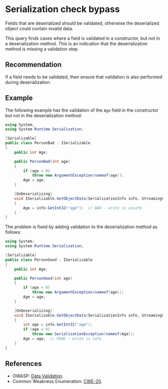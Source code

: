 # Serialization check bypass
Fields that are deserialized should be validated, otherwise the deserialized object could contain invalid data.

This query finds cases where a field is validated in a constructor, but not in a deserialization method. This is an indication that the deserialization method is missing a validation step.


## Recommendation
If a field needs to be validated, then ensure that validation is also performed during deserialization.


## Example
The following example has the validation of the `Age` field in the constructor but not in the deserialization method:


```csharp
using System;
using System.Runtime.Serialization;

[Serializable]
public class PersonBad : ISerializable
{
    public int Age;

    public PersonBad(int age)
    {
        if (age < 0)
            throw new ArgumentException(nameof(age));
        Age = age;
    }

    [OnDeserializing]
    void ISerializable.GetObjectData(SerializationInfo info, StreamingContext context)
    {
        Age = info.GetInt32("age");  // BAD - write is unsafe
    }
}

```
The problem is fixed by adding validation to the deserialization method as follows:


```csharp
using System;
using System.Runtime.Serialization;

[Serializable]
public class PersonGood : ISerializable
{
    public int Age;

    public PersonGood(int age)
    {
        if (age < 0)
            throw new ArgumentException(nameof(age));
        Age = age;
    }

    [OnDeserializing]
    void ISerializable.GetObjectData(SerializationInfo info, StreamingContext context)
    {
        int age = info.GetInt32("age");
        if (age < 0)
            throw new SerializationException(nameof(Age));
        Age = age;  // GOOD - write is safe
    }
}

```

## References
* OWASP: [Data Validation](https://www.owasp.org/index.php/Data_Validation).
* Common Weakness Enumeration: [CWE-20](https://cwe.mitre.org/data/definitions/20.html).
